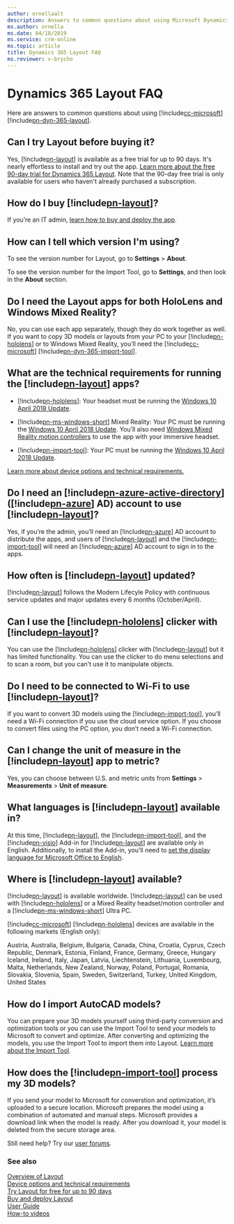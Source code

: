 ```yaml
---
author: ornellaalt
description: Answers to common questions about using Microsoft Dynamics 365 Layout
ms.author: ornella
ms.date: 04/18/2019
ms.service: crm-online
ms.topic: article
title: Dynamics 365 Layout FAQ
ms.reviewer: v-brycho
---
```


# Dynamics 365 Layout FAQ

Here are answers to common questions about using [!include[cc-microsoft](../includes/cc-microsoft.md)] [!include[pn-dyn-365-layout](../includes/pn-dyn-365-layout.md)].

## Can I try Layout before buying it?

Yes, [!include[pn-layout](../includes/pn-layout.md)] is available as a free trial for up to 90 days. It's nearly effortless to install and try out the app. [Learn more about the free 90-day trial for Dynamics 365 Layout](try-layout-free.md). Note that the 90-day free trial is only available for users who haven't already purchased a subscription. 

## How do I buy [!include[pn-layout](../includes/pn-layout.md)]?  

If you’re an IT admin, [learn how to buy and deploy the app](buy-and-deploy-layout.md). 

## How can I tell which version I'm using?

To see the version number for Layout, go to **Settings** > **About**.

To see the version number for the Import Tool, go to **Settings**, and then look in the **About** section.

## Do I need the Layout apps for both HoloLens and Windows Mixed Reality?

No, you can use each app separately, though they do work together as well. If
you want to copy 3D models or layouts from your PC to your [!include[pn-hololens](../includes/pn-hololens.md)] or to
Windows Mixed Reality, you’ll need the [!include[cc-microsoft](../includes/cc-microsoft.md)] [!include[pn-dyn-365-import-tool](../includes/pn-dyn-365-import-tool.md)].

## What are the technical requirements for running the [!include[pn-layout](../includes/pn-layout.md)] apps?

-   [!include[pn-hololens](../includes/pn-hololens.md)]: Your headset must be running the [Windows 10 April 2018
    Update](https://support.microsoft.com/en-us/help/12643). 

-   [!include[pn-ms-windows-short](../includes/pn-ms-windows-short.md)] Mixed Reality: Your PC must be running the [Windows 10 April 2018
    Update](https://support.microsoft.com/en-us/help/4028685). You’ll also need
    [Windows Mixed Reality motion
    controllers](https://support.microsoft.com/en-us/help/4040517) to use the
    app with your immersive headset.

-   [!include[pn-import-tool](../includes/pn-import-tool.md)]: Your PC must be running the [Windows 10 April 2018
    Update](https://support.microsoft.com/en-us/help/4028685).

[Learn more about device options and technical requirements.](requirements.md)

## Do I need an [!include[pn-azure-active-directory](../includes/pn-azure-active-directory.md)] ([!include[pn-azure](../includes/pn-azure.md)] AD) account to use [!include[pn-layout](../includes/pn-layout.md)]?

Yes, if you’re the admin, you’ll need an [!include[pn-azure](../includes/pn-azure.md)] AD account to distribute the
apps, and users of [!include[pn-layout](../includes/pn-layout.md)] and the [!include[pn-import-tool](../includes/pn-import-tool.md)] will need an [!include[pn-azure](../includes/pn-azure.md)] AD account to
sign in to the apps.

## How often is [!include[pn-layout](../includes/pn-layout.md)] updated?

[!include[pn-layout](../includes/pn-layout.md)] follows the Modern Lifecyle Policy with continuous service updates and major updates every 6 months (October/April). 


## Can I use the [!include[pn-hololens](../includes/pn-hololens.md)] clicker with [!include[pn-layout](../includes/pn-layout.md)]?

You can use the [!include[pn-hololens](../includes/pn-hololens.md)] clicker with [!include[pn-layout](../includes/pn-layout.md)] but it has limited functionality. You can use the clicker to do menu selections and to scan a room, but you can't use it to manipulate objects.

## Do I need to be connected to Wi-Fi to use [!include[pn-layout](../includes/pn-layout.md)]?

If you want to convert 3D models using the [!include[pn-import-tool](../includes/pn-import-tool.md)], you’ll need a Wi-Fi
connection if you use the cloud service option. If you choose to convert files
using the PC option, you don’t need a Wi-Fi connection.

## Can I change the unit of measure in the [!include[pn-layout](../includes/pn-layout.md)] app to metric?

Yes, you can choose between U.S. and metric units from **Settings** \>
**Measurements** \> **Unit of measure**.

## What languages is [!include[pn-layout](../includes/pn-layout.md)] available in?

At this time, [!include[pn-layout](../includes/pn-layout.md)], the [!include[pn-import-tool](../includes/pn-import-tool.md)], and the [!include[pn-visio](../includes/pn-visio.md)] Add-in for [!include[pn-layout](../includes/pn-layout.md)] are
available only in English. Additionally, to install the Add-in, you’ll need to
[set the display language for Microsoft Office to
English](https://support.office.com/article/add-an-editing-language-or-set-language-preferences-in-office-663d9d94-ca99-4a0d-973e-7c4a6b8a827d).

## Where is [!include[pn-layout](../includes/pn-layout.md)] available?

[!include[pn-layout](../includes/pn-layout.md)] is available worldwide. [!include[pn-layout](../includes/pn-layout.md)] can be used with [!include[pn-hololens](../includes/pn-hololens.md)] or a Mixed Reality headset/motion controller and a [!include[pn-ms-windows-short](../includes/pn-ms-windows-short.md)] Ultra PC.

[!include[cc-microsoft](../includes/cc-microsoft.md)] [!include[pn-hololens](../includes/pn-hololens.md)] devices are available in the following markets (English only):

Austria, Australia, Belgium, Bulgaria, Canada, China, Croatia, Cyprus, Czech Republic, Denmark, Estonia, Finland, France, Germany, Greece, Hungary Iceland, Ireland, Italy, Japan, Latvia, Liechtenstein, Lithuania, Luxembourg, Malta, Netherlands, New Zealand, Norway, Poland, Portugal, Romania, Slovakia, Slovenia, Spain, Sweden, Switzerland, Turkey, United Kingdom, United States

## How do I import AutoCAD models?

You can prepare your 3D models yourself using third-party conversion and optimization tools or you can use the Import Tool to send your models to Microsoft to convert and optimize. After converting and optimizing the models, you use the Import Tool to import them into Layout. [Learn more about the Import Tool](https://docs.microsoft.com/en-us/dynamics365/mixed-reality/import-tool).

## How does the [!include[pn-import-tool](../includes/pn-import-tool.md)] process my 3D models?

If you send your model to Microsoft for converstion and optimization, it’s uploaded to a secure location. Microsoft prepares the model using a combination of automated and manual steps. Microsoft provides a download link when the model is ready. After you download it, your model is deleted from the secure storage area.

Still need help? Try our [user forums](https://community.dynamics.com/365/layout).

### See also
[Overview of Layout](index.md)<br/>
[Device options and technical requirements](requirements.md)<br/>
[Try Layout for free for up to 90 days](try-layout-free.md)<br/>
[Buy and deploy Layout](buy-and-deploy-layout.md)<br/>
[User Guide](user-guide.md)<br/>
[How-to videos](https://go.microsoft.com/fwlink/p/?linkid=2021489)<br/>
